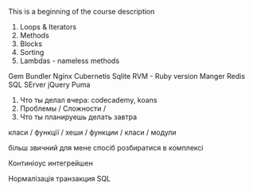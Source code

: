 This is a beginning of the course description 

1. Loops & Iterators
2. Methods
3. Blocks
4. Sorting
5. Lambdas - nameless methods


Gem Bundler
Nginx 
Cubernetis
Sqlite 
RVM - Ruby version Manger 
Redis
SQL SErver
jQuery
Puma

1. Что ты делал вчера: codecademy, koans 
2. Проблемы / Сложности / 
3. Что ты планируешь делать завтра 

класи / функції / хеши / функции / класи / модули 

більш звичний для мене спосіб розбиратися в комплексі

Континіоус интегрейшен

Нормалізація 
транзакция
SQL